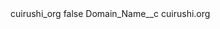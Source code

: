 <?xml version="1.0" encoding="UTF-8"?>
<CustomMetadata xmlns="http://soap.sforce.com/2006/04/metadata" xmlns:xsi="http://www.w3.org/2001/XMLSchema-instance" xmlns:xsd="http://www.w3.org/2001/XMLSchema">
    <label>cuirushi_org</label>
    <protected>false</protected>
    <values>
        <field>Domain_Name__c</field>
        <value xsi:type="xsd:string">cuirushi.org</value>
    </values>
</CustomMetadata>
